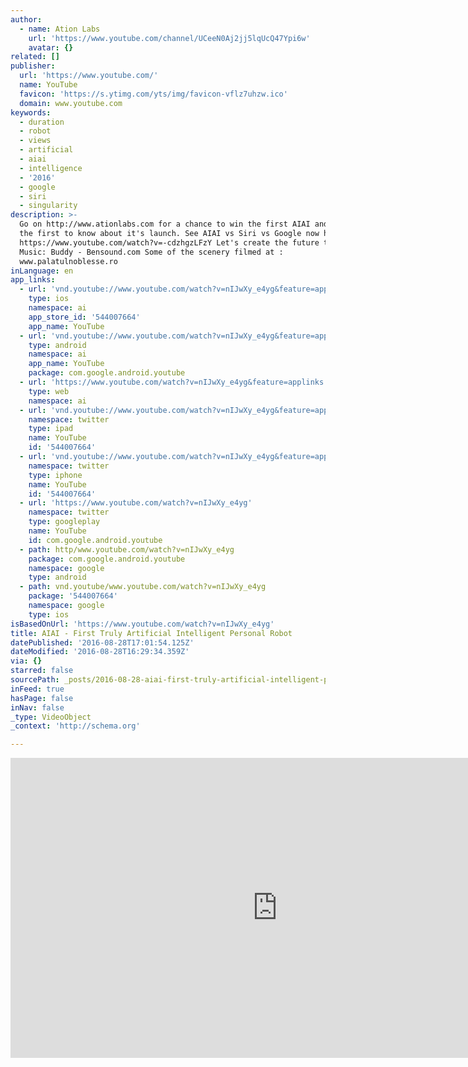 ```yaml
---
author:
  - name: Ation Labs
    url: 'https://www.youtube.com/channel/UCeeN0Aj2jj5lqUcQ47Ypi6w'
    avatar: {}
related: []
publisher:
  url: 'https://www.youtube.com/'
  name: YouTube
  favicon: 'https://s.ytimg.com/yts/img/favicon-vflz7uhzw.ico'
  domain: www.youtube.com
keywords:
  - duration
  - robot
  - views
  - artificial
  - aiai
  - intelligence
  - '2016'
  - google
  - siri
  - singularity
description: >-
  Go on http://www.ationlabs.com for a chance to win the first AIAI and to be
  the first to know about it's launch. See AIAI vs Siri vs Google now here
  https://www.youtube.com/watch?v=-cdzhgzLFzY Let's create the future together.
  Music: Buddy - Bensound.com Some of the scenery filmed at :
  www.palatulnoblesse.ro
inLanguage: en
app_links:
  - url: 'vnd.youtube://www.youtube.com/watch?v=nIJwXy_e4yg&feature=applinks'
    type: ios
    namespace: ai
    app_store_id: '544007664'
    app_name: YouTube
  - url: 'vnd.youtube://www.youtube.com/watch?v=nIJwXy_e4yg&feature=applinks'
    type: android
    namespace: ai
    app_name: YouTube
    package: com.google.android.youtube
  - url: 'https://www.youtube.com/watch?v=nIJwXy_e4yg&feature=applinks'
    type: web
    namespace: ai
  - url: 'vnd.youtube://www.youtube.com/watch?v=nIJwXy_e4yg&feature=applinks'
    namespace: twitter
    type: ipad
    name: YouTube
    id: '544007664'
  - url: 'vnd.youtube://www.youtube.com/watch?v=nIJwXy_e4yg&feature=applinks'
    namespace: twitter
    type: iphone
    name: YouTube
    id: '544007664'
  - url: 'https://www.youtube.com/watch?v=nIJwXy_e4yg'
    namespace: twitter
    type: googleplay
    name: YouTube
    id: com.google.android.youtube
  - path: http/www.youtube.com/watch?v=nIJwXy_e4yg
    package: com.google.android.youtube
    namespace: google
    type: android
  - path: vnd.youtube/www.youtube.com/watch?v=nIJwXy_e4yg
    package: '544007664'
    namespace: google
    type: ios
isBasedOnUrl: 'https://www.youtube.com/watch?v=nIJwXy_e4yg'
title: AIAI - First Truly Artificial Intelligent Personal Robot
datePublished: '2016-08-28T17:01:54.125Z'
dateModified: '2016-08-28T16:29:34.359Z'
via: {}
starred: false
sourcePath: _posts/2016-08-28-aiai-first-truly-artificial-intelligent-personal-robot.md
inFeed: true
hasPage: false
inNav: false
_type: VideoObject
_context: 'http://schema.org'

---
```

<iframe src="https://cdn.embedly.com/widgets/media.html?src=https%3A%2F%2Fwww.youtube.com%2Fembed%2FnIJwXy_e4yg%3Ffeature%3Doembed&amp;url=http%3A%2F%2Fwww.youtube.com%2Fwatch%3Fv%3DnIJwXy_e4yg&amp;image=https%3A%2F%2Fi.ytimg.com%2Fvi%2FnIJwXy_e4yg%2Fhqdefault.jpg&amp;key=b7d04c9b404c499eba89ee7072e1c4f7&amp;type=text%2Fhtml&amp;schema=youtube" width="854" height="480" scrolling="no" frameborder="0" allowfullscreen="" style=""></iframe>